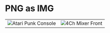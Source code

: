 <h1>PNG as IMG</h1>
<table>
	<tr>
		<td><img src="https://github.com/mzuelch/CATs-Eurosynth/blob/main/GitHub/Media/Standard%20Line/Atari%20Punk%20Console.png" alt="Atari Punk Console"></td>
		<td><img src="https://github.com/mzuelch/CATs-Eurosynth/blob/main/GitHub/Media/Standard%20Line/4Ch%20Mixer%20Front.png" alt="4Ch Mixer Front"></td>
	</tr>
</table>


